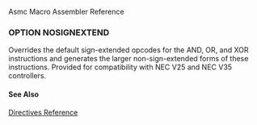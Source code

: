 Asmc Macro Assembler Reference

### OPTION NOSIGNEXTEND

Overrides the default sign-extended opcodes for the AND, OR, and XOR instructions and generates the larger non-sign-extended forms of these instructions. Provided for compatibility with NEC V25 and NEC V35 controllers.

#### See Also

[Directives Reference](readme.md)